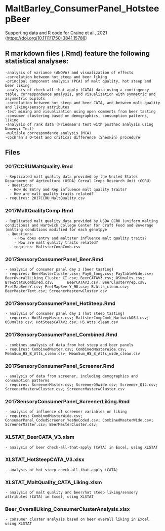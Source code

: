 # MaltBarley_ConsumerPanel_HotsteepBeer
Supporting data and R code for Craine et al., 2021 (https://doi.org/10.1111/1750-3841.15786)

## R markdown files (.Rmd) feature the following statistical analyses:
    -analysis of variance (ANOVA) and visualization of effects
    -correlation between hot steep and beer liking
    -principal component analysis (PCA) of malt quality, hot steep and beer liking
    -analysis of check-all-that-apply (CATA) data using a contingency table, correspondence analysis, and visualization with symmetric and asymmetric biplots
    -correlation between hot steep and beer CATA, and between malt quality and liking/sensory attributes
    -text mining and visualization using open comments from beer tasting
    -consumer clustering based on demographics, consumption patterns, liking
    -analysis of rank data (Friedman's test with posthoc analysis using Nemenyi Test)
    -multiple correspondence analysis (MCA)
    -Cochran’s Q-test and critical difference (Sheskin) procedure


## Files
  ### 2017CCRUMaltQuality.Rmd
    - Replicated malt quality data provided by the United States Department of Agriculture (USDA) Cereal Crops Research Unit (CCRU)
     - Questions:
      - How do Entry and Rep influence malt quality traits?
      - How are malt quality traits related?
    - requires: 2017CCRU_MaltQuality.csv
  
  ### 2017MaltQualityComp.Rmd
    - Replicated malt quality data provided by USDA CCRU (uniform malting conditions) and Hartwick College Center for Craft Food and Beverage (malting conditions modified for each genotpye
     - Questions:
        - How does entry and maltster influence malt quality traits?
        - How are malt quality traits related?
      - requires: MaltsterCompComb.csv
  
  ### 2017SensoryConsumerPanel_Beer.Rmd
    - analysis of consumer panel day 2 (beer tasting)
    - requires: BeerMasterCluster.csv; Pay6_long.csv; PayTableWide.csv; BeerOverallLiking_Cluster_CI.csv; BeerCATAV3.csv; OSUmalts.csv; BrewStatsCombined.csv;      BeerCATAV2.csv; BeerClusterPrep.csv; PrefMapBeerY.csv; PrefMapBeerY_90.csv; B.Atts_clean.csv; BeerMasterText.csv; ScreenerMasterwCluster.csv
  
  ### 2017SensoryConsumerPanel_HotSteep.Rmd
    - analysis of consumer panel day 1 (hot steep tasting)
    - requires: HotSteepMaster.csv; MaltsterCompComb_HartwickOSU.csv; OSUmalts.csv; HotSteepCATAV2.csv; HS.Atts.clean.csv

  ### 2017SensoryConsumerPanel_Combined.Rmd
    - combines analysis of data from hot steep and beer panels
    - requires: CombinedMaster.csv; CombinedMasterWide.csv; MeanSum_HS_B_Atts_clean.csv; MeanSum_HS_B_Atts_wide_clean.csv
    
  ### 2017SensoryConsumerPanel_Screener.Rmd
    - analysis of data from screener, including demographics and consumption patterns
    - requires: ScreenerMaster.csv; ScreenerQ9wide.csv; Screener_Q12.csv; ScreenerMasterwCluster.csv; ScreenerMasterwCluster.csv
  
  ### 2017SensoryConsumerPanel_ScreenerLiking.Rmd
    - analysis of influence of screener variables on liking
    - requires: CombinedMasterWide.csv; ConsumerPanel_CodedScreener_YesNoCoded.csv; CombinedMasterWide.csv; ScreenerMaster.csv; BeerMasterCluster.csv; 
    
  ### XLSTAT_BeerCATA_V3.xlsm
    - analysis of beer check-all-that-apply (CATA) in Excel, using XLSTAT
  ### XLSTAT_HotSteepCATA_V3.xlsx
    - analysis of hot steep check-all-that-apply (CATA) 
  ### XLSTAT_MaltQuality_CATA_Liking.xlsm
    - analysis of malt quality and beer/hot steep liking/sensory attributes (CATA) in Excel, using XLSTAT
  ### Beer_OverallLiking_ConsumerClusterAnalysis.xlsx
    - consumer cluster analysis based on beer overall liking in Excel, using XLSTAT 
